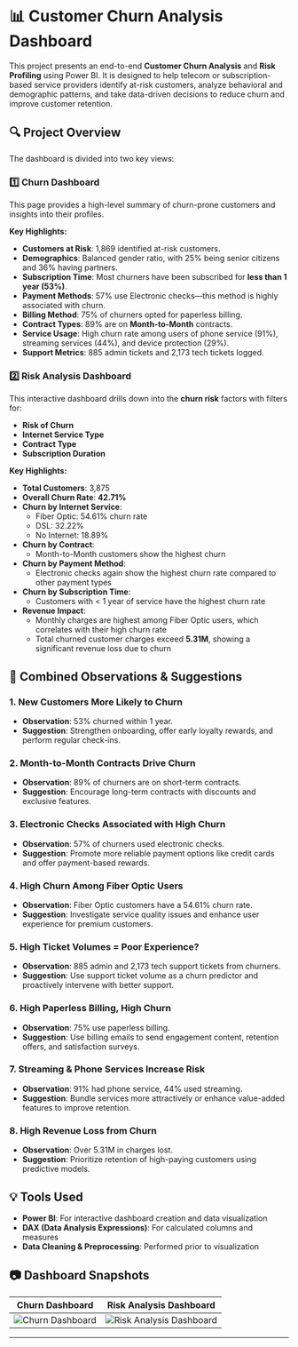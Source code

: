 
# 📊 Customer Churn Analysis Dashboard

This project presents an end-to-end **Customer Churn Analysis** and **Risk Profiling** using Power BI. It is designed to help telecom or subscription-based service providers identify at-risk customers, analyze behavioral and demographic patterns, and take data-driven decisions to reduce churn and improve customer retention.

## 🔍 Project Overview

The dashboard is divided into two key views:

### 1️⃣ Churn Dashboard

This page provides a high-level summary of churn-prone customers and insights into their profiles.

**Key Highlights:**
- **Customers at Risk**: 1,869 identified at-risk customers.
- **Demographics**: Balanced gender ratio, with 25% being senior citizens and 36% having partners.
- **Subscription Time**: Most churners have been subscribed for **less than 1 year (53%)**.
- **Payment Methods**: 57% use Electronic checks—this method is highly associated with churn.
- **Billing Method**: 75% of churners opted for paperless billing.
- **Contract Types**: 89% are on **Month-to-Month** contracts.
- **Service Usage**: High churn rate among users of phone service (91%), streaming services (44%), and device protection (29%).
- **Support Metrics**: 885 admin tickets and 2,173 tech tickets logged.

### 2️⃣ Risk Analysis Dashboard

This interactive dashboard drills down into the **churn risk** factors with filters for:
- **Risk of Churn**
- **Internet Service Type**
- **Contract Type**
- **Subscription Duration**

**Key Highlights:**
- **Total Customers**: 3,875
- **Overall Churn Rate**: **42.71%**
- **Churn by Internet Service**:
  - Fiber Optic: 54.61% churn rate
  - DSL: 32.22%
  - No Internet: 18.89%
- **Churn by Contract**:
  - Month-to-Month customers show the highest churn
- **Churn by Payment Method**:
  - Electronic checks again show the highest churn rate compared to other payment types
- **Churn by Subscription Time**:
  - Customers with < 1 year of service have the highest churn rate
- **Revenue Impact**:
  - Monthly charges are highest among Fiber Optic users, which correlates with their high churn rate
  - Total churned customer charges exceed **5.31M**, showing a significant revenue loss due to churn

## 📌 Combined Observations & Suggestions

### 1. New Customers More Likely to Churn
- **Observation**: 53% churned within 1 year.
- **Suggestion**: Strengthen onboarding, offer early loyalty rewards, and perform regular check-ins.

### 2. Month-to-Month Contracts Drive Churn
- **Observation**: 89% of churners are on short-term contracts.
- **Suggestion**: Encourage long-term contracts with discounts and exclusive features.

### 3. Electronic Checks Associated with High Churn
- **Observation**: 57% of churners used electronic checks.
- **Suggestion**: Promote more reliable payment options like credit cards and offer payment-based rewards.

### 4. High Churn Among Fiber Optic Users
- **Observation**: Fiber Optic customers have a 54.61% churn rate.
- **Suggestion**: Investigate service quality issues and enhance user experience for premium customers.

### 5. High Ticket Volumes = Poor Experience?
- **Observation**: 885 admin and 2,173 tech support tickets from churners.
- **Suggestion**: Use support ticket volume as a churn predictor and proactively intervene with better support.

### 6. High Paperless Billing, High Churn
- **Observation**: 75% use paperless billing.
- **Suggestion**: Use billing emails to send engagement content, retention offers, and satisfaction surveys.

### 7. Streaming & Phone Services Increase Risk
- **Observation**: 91% had phone service, 44% used streaming.
- **Suggestion**: Bundle services more attractively or enhance value-added features to improve retention.

### 8. High Revenue Loss from Churn
- **Observation**: Over 5.31M in charges lost.
- **Suggestion**: Prioritize retention of high-paying customers using predictive models.

## 💡 Tools Used
- **Power BI**: For interactive dashboard creation and data visualization
- **DAX (Data Analysis Expressions)**: For calculated columns and measures
- **Data Cleaning & Preprocessing**: Performed prior to visualization

## 📷 Dashboard Snapshots

| Churn Dashboard | Risk Analysis Dashboard |
|-----------------|--------------------------|
| ![Churn Dashboard](./churn%20dashboard.png) | ![Risk Analysis Dashboard](./Risk%20Analysis.png) |

---
